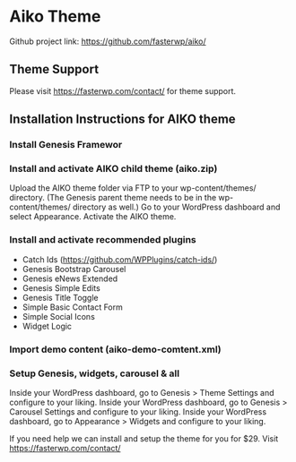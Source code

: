 # Aiko Theme

Github project link: <https://github.com/fasterwp/aiko/>

## Theme Support

Please visit <https://fasterwp.com/contact/> for theme support.

## Installation Instructions for AIKO theme

### Install Genesis Framewor

### Install and activate AIKO child theme (aiko.zip)

Upload the AIKO theme folder via FTP to your wp-content/themes/ directory. (The Genesis parent theme needs to be in the wp-content/themes/ directory as well.)
Go to your WordPress dashboard and select Appearance.
Activate the AIKO theme.

### Install and activate recommended plugins

- Catch Ids (<https://github.com/WPPlugins/catch-ids/>)
- Genesis Bootstrap Carousel
- Genesis eNews Extended
- Genesis Simple Edits
- Genesis Title Toggle
- Simple Basic Contact Form
- Simple Social Icons
- Widget Logic

### Import demo content (aiko-demo-comtent.xml)

### Setup Genesis, widgets, carousel & all

Inside your WordPress dashboard, go to Genesis > Theme Settings and configure to your liking.
Inside your WordPress dashboard, go to Genesis > Carousel Settings and configure to your liking.
Inside your WordPress dashboard, go to Appearance > Widgets and configure to your liking.

If you need help we can install and setup the theme for you for $29. Visit <https://fasterwp.com/contact/>